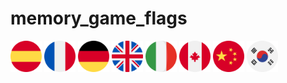 # memory_game_flags

<img src="./image/img-1.png" alt="card_img" width="50px">
<img src="./image/img-2.png" alt="card_img" width="50px">
<img src="./image/img-3.png" alt="card_img" width="50px">
<img src="./image/img-4.png" alt="card_img" width="50px">
<img src="./image/img-5.png" alt="card_img" width="50px">
<img src="./image/img-6.png" alt="card_img" width="50px">
<img src="./image/img-7.png" alt="card_img" width="50px">
<img src="./image/img-8.png" alt="card_img" width="50px">
